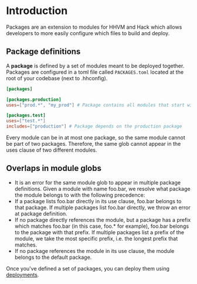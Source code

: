 # Introduction

Packages are an extension to modules for HHVM and Hack which allows developers to more easily configure which files to build and deploy.

## Package definitions
A **package** is defined by a set of modules meant to be deployed together. Packages are configured in a toml file called `PACKAGES.toml` located at the root of your codebase (next to .hhconfig).

```toml PACKAGES.toml
[packages]

[packages.production]
uses=["prod.*", "my_prod"] # Package contains all modules that start with `prod`, and the module "my_prod".

[packages.test]
uses=["test.*"]
includes=["production"] # Package depends on the production package
```

Every module can be in at most one package, so the same module cannot be part of two packages. Therefore, the same glob cannot appear in the uses clause of two different modules.

## Overlaps in module globs
- It is an error for the same module glob to appear in multiple package definitions.  Given a module with name foo.bar, we resolve what package the module belongs to with the following precedence:
- If a package lists foo.bar directly in its use clause, foo.bar belongs to that package. If multiple packages list foo.bar directly, we throw an error at package definition.
- If no package directly references the module, but a package has a prefix which matches foo.bar (in this case, foo.* for example), foo.bar belongs to the package with that prefix. If multiple packages list a prefix of the module, we take the most specific prefix, i.e. the longest prefix that matches.
- If no package references the module in its use clause, the module belongs to the default package.

Once you've defined a set of packages, you can deploy them using [deployments](/docs/hack/packages/deployments).
